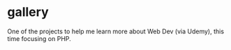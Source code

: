 # gallery
One of the projects to help me learn more about Web Dev (via Udemy), this time focusing on PHP.
